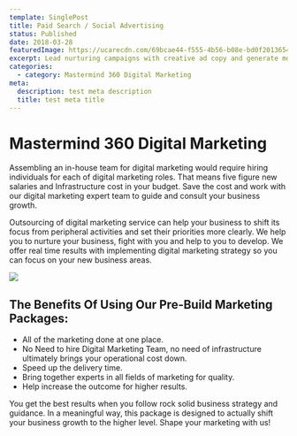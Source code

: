 ```yaml
---
template: SinglePost
title: Paid Search / Social Advertising
status: Published
date: 2018-03-28
featuredImage: https://ucarecdn.com/69bcae44-f555-4b56-b08e-bd0f2013654a/-/crop/1634x1690/0,434/-/preview/
excerpt: Lead nurturing campaigns with creative ad copy and generate more revenue.
categories:
  - category: Mastermind 360 Digital Marketing
meta:
  description: test meta description
  title: test meta title
---
```

# Mastermind 360 Digital Marketing

Assembling an in-house team for digital marketing would require hiring individuals for each of digital marketing roles. That means five figure new salaries and Infrastructure cost in your budget. Save the cost and work with our digital marketing expert team to guide and consult your business growth.

Outsourcing of digital marketing service can help your business to shift its focus from peripheral activities and set their priorities more clearly. We help you to nurture your business, fight with you and help to you to develop. We offer real time results with implementing digital marketing strategy so you can focus on your new business areas.

![](https://ucarecdn.com/77e45a47-a7e3-45cd-88e9-2c0efa05feec/)

## The Benefits Of Using Our Pre-Build Marketing Packages:

* All of the marketing done at one place.
* No Need to hire Digital Marketing Team, no need of infrastructure ultimately brings your operational cost down.
* Speed up the delivery time.
* Bring together experts in all fields of marketing for quality.
* Help increase the outcome for higher results.

You get the best results when you follow rock solid business strategy and guidance. In a meaningful way, this package is designed to actually shift your business growth to the higher level. Shape your marketing with us!
